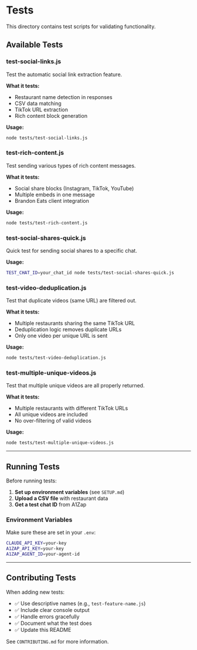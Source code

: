 # Tests

This directory contains test scripts for validating functionality.

## Available Tests

### test-social-links.js
Test the automatic social link extraction feature.

**What it tests:**
- Restaurant name detection in responses
- CSV data matching
- TikTok URL extraction
- Rich content block generation

**Usage:**
```bash
node tests/test-social-links.js
```

### test-rich-content.js
Test sending various types of rich content messages.

**What it tests:**
- Social share blocks (Instagram, TikTok, YouTube)
- Multiple embeds in one message
- Brandon Eats client integration

**Usage:**
```bash
node tests/test-rich-content.js
```

### test-social-shares-quick.js
Quick test for sending social shares to a specific chat.

**Usage:**
```bash
TEST_CHAT_ID=your_chat_id node tests/test-social-shares-quick.js
```

### test-video-deduplication.js
Test that duplicate videos (same URL) are filtered out.

**What it tests:**
- Multiple restaurants sharing the same TikTok URL
- Deduplication logic removes duplicate URLs
- Only one video per unique URL is sent

**Usage:**
```bash
node tests/test-video-deduplication.js
```

### test-multiple-unique-videos.js
Test that multiple unique videos are all properly returned.

**What it tests:**
- Multiple restaurants with different TikTok URLs
- All unique videos are included
- No over-filtering of valid videos

**Usage:**
```bash
node tests/test-multiple-unique-videos.js
```

---

## Running Tests

Before running tests:

1. **Set up environment variables** (see `SETUP.md`)
2. **Upload a CSV file** with restaurant data
3. **Get a test chat ID** from A1Zap

### Environment Variables

Make sure these are set in your `.env`:
```bash
CLAUDE_API_KEY=your-key
A1ZAP_API_KEY=your-key
A1ZAP_AGENT_ID=your-agent-id
```

---

## Contributing Tests

When adding new tests:
- ✅ Use descriptive names (e.g., `test-feature-name.js`)
- ✅ Include clear console output
- ✅ Handle errors gracefully
- ✅ Document what the test does
- ✅ Update this README

See `CONTRIBUTING.md` for more information.

